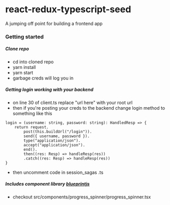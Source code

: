 # react-redux-typescript-seed
A jumping off point for building a frontend app

### Getting started

##### Clone repo
- cd into cloned repo
- yarn install
- yarn start
- garbage creds will log you in

##### Getting login working with your backend
- on line 30 of client.ts replace "url here" with your root url
- then if you're posting your creds to the backend change login method to something like this
```
login = (username: string, password: string): HandledResp => {
    return request.
        post(this.buildUrl("/login")).
        send({ username, password }).
        type("application/json").
        accept("application/json").
        end().
        then((res: Resp) => handleResp(res))
        .catch((res: Resp) => handleResp(res))
}
```
- then uncomment code in session_sagas .ts

##### Includes component library [blueprintjs](http://blueprintjs.com//docs/)
- checkout src/components/progress_spinner/progress_spinner.tsx